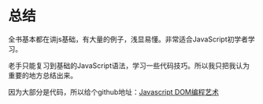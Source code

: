 # 总结

全书基本都在讲js基础，有大量的例子，浅显易懂。非常适合JavaScript初学者学习。

老手只能复习到基础的JavaScript语法，学习一些代码技巧。所以我只把我认为重要的地方总结出来。

因为大部分是代码，所以给个github地址：[Javascript DOM编程艺术](https://github.com/mybells/vue-test-study/tree/master/html/%E4%B9%A6%E7%B1%8D%E6%80%BB%E7%BB%93/Javascript%20DOM%E7%BC%96%E7%A8%8B%E8%89%BA%E6%9C%AF)